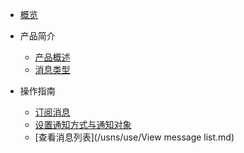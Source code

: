 <!-- 请勿添加产品标题，标题行将由系统自动增加，名称将于您申请邮件提供的仓库名称一致 -->

* [概览](/usns/blob/master/README.md)
* 产品简介   <!-- 以下是参考的目录模版，旨在建议产品文档应该包含的内容模块。实际章节划分可根据实际内容进行调整 -->
  * [产品概述](/usns/introduction/intro.md)
  * [消息类型](/usns/introduction/type.md)

* 操作指南
  * [订阅消息]()
  * [设置通知方式与通知对象](/usns/use/setting.md)
  * [查看消息列表](/usns/use/View message list.md)
